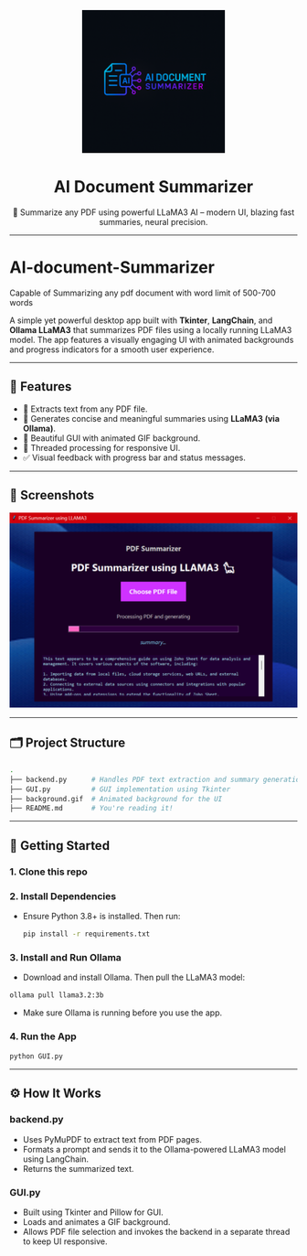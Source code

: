 <p align="center">
  <img src="logo.png" alt="AI Document Summarizer Logo" width="250"/>
</p>

<h1 align="center">AI Document Summarizer</h1>
<p align="center">
  🚀 Summarize any PDF using powerful LLaMA3 AI – modern UI, blazing fast summaries, neural precision.
</p>

---
# AI-document-Summarizer
Capable of Summarizing any pdf document with word limit of 500-700 words 

A simple yet powerful desktop app built with **Tkinter**, **LangChain**, and **Ollama LLaMA3** that summarizes PDF files using a locally running LLaMA3 model. The app features a visually engaging UI with animated backgrounds and progress indicators for a smooth user experience.

---

## 🧠 Features

- 📄 Extracts text from any PDF file.
- 🦙 Generates concise and meaningful summaries using **LLaMA3 (via Ollama)**.
- 🎨 Beautiful GUI with animated GIF background.
- 🧵 Threaded processing for responsive UI.
- ✅ Visual feedback with progress bar and status messages.

---

## 📸 Screenshots

![screenshot](Screenshot.png)

---

## 🗂️ Project Structure

```bash
.
├── backend.py      # Handles PDF text extraction and summary generation
├── GUI.py          # GUI implementation using Tkinter
├── background.gif  # Animated background for the UI
├── README.md       # You're reading it!
 ```
---

## 🚀 Getting Started

### 1. Clone this repo
### 2. Install Dependencies
- Ensure Python 3.8+ is installed. Then run:
  ```bash
  pip install -r requirements.txt
  ```
### 3. Install and Run Ollama
- Download and install Ollama. Then pull the LLaMA3 model:
```bash
ollama pull llama3.2:3b
```
- Make sure Ollama is running before you use the app.
### 4. Run the App
```bash
python GUI.py
```
---
## ⚙️ How It Works
### backend.py
- Uses PyMuPDF to extract text from PDF pages.
- Formats a prompt and sends it to the Ollama-powered LLaMA3 model using LangChain.
- Returns the summarized text.
### GUI.py
- Built using Tkinter and Pillow for GUI.
- Loads and animates a GIF background.
- Allows PDF file selection and invokes the backend in a separate thread to keep UI responsive.


